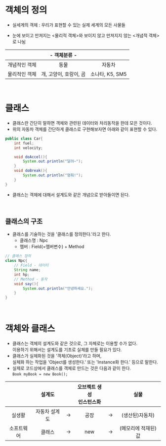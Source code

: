 # 객체의 정의
 * 실세계의 객체 : 우리가 표현할 수 있는 실제 세계의 모든 사물들

 * 눈에 보이고 만져지는 <물리적 객체>와 보이지 않고 만져지지 않는 <개념적 객체>로 나뉨

<!--table-->
 ||- 객체분류 -||
 |:--:|:--:|:--:|
 |개념적인 객체|동물|자동차|
 |물리적인 객체|개, 고양이, 호랑이, 곰|소나타, K5, SM5|

</br>

# 클래스
 * 클래스란 간단히 말하면 객체와 관련된 데이터와 처리동작을 한데 모은 것이다.
 * 위의 자동차 객체를 간단하게 클래스로 구현해보자면 아래와 같이 표현할 수 있다.
 ```java
 public class Car{
     int fuel;
     int velocity;

     void doAccel(){
         System.out.println("달려~");
     }
     void doBreak(){
         System.out.println("멈춰!");
     }
 }
 ```
 * 클래스는 객체에 대해서 설계도와 같은 개념으로 받아들이면 된다.

</br>

 ##  클래스의 구조
  * 클래스를 기술하는 것을 '클래스를 정의한다.'라고 한다.
    * 클래스명 : Npc
    * 멤버 : Field(=멤버변수) + Method
  ```java
  // 클래스 정의
  class Npc{
      // Field - 데이터
      String name;
      int hp;
      // Method - 동작
      void say(){
          System.out.println("안녕하세요.");
      }
  }
  ```
</br>

# 객체와 클래스
 * 클래스는 객체의 설계도와 같은 것으로, 그 자체로는 이용할 수가 없다.</br>
   이용하기 위해서는 설계도를 기초로 실체를 만들 필요가 있다.</br>
 * 클래스가 실체화된 것을 '객체(Object)'라고 하며, </br>
   실체화 하는 작업을 'Object를 생성한다.' 또는 'Instance화 한다.' 등으로 말한다.
  * 실제로 코드상에서 클래스를 객체로 만드는 것은 다음과 같이 한다.</br>
    `Book myBook = new Book();` </br>
<!-- table -->
 ||설계도||오브젝트 생성</br>인스턴스화||실물|
 |:--:|:--:|:--:|:--:|:--:|:--:|
 |실생활|자동차 설계도|->|공장|->|(생산된)자동차)|
 |소프트웨어|클래스|->|new|->|(메모리에 적재된) 값|



